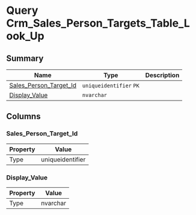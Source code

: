# Query Crm_Sales_Person_Targets_Table_Look_Up


## Summary

| Name | Type | Description |
| - | - | --- |
|[Sales_Person_Target_Id](#sales_person_target_id)|`uniqueidentifier` `PK`||
|[Display_Value](#display_value)|`nvarchar` ||

## Columns

### Sales_Person_Target_Id

| Property | Value |
| - | - |
|Type|uniqueidentifier|

### Display_Value

| Property | Value |
| - | - |
|Type|nvarchar|


